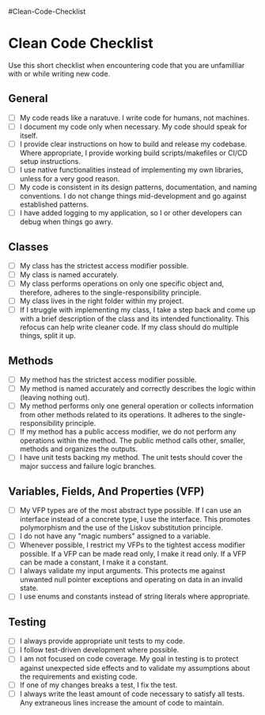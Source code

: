 #Clean-Code-Checklist

# Clean Code Checklist
 Use this short checklist when encountering code that you are unfamilliar with or while writing new code.

## General
- [ ] My code reads like a naratuve. I write code for humans, not machines.
- [ ] I document my code only when necessary. My code should speak for itself.
- [ ] I provide clear instructions on how to build and release my codebase. Where appropriate, I provide working build scripts/makefiles or CI/CD setup instructions.
- [ ] I use native functionalities instead of implementing my own libraries, unless for a very good reason.
- [ ] My code is consistent in its design patterns, documentation, and naming conventions. I do not change things mid-development and go against established patterns.
- [ ] I have added logging to my application, so I or other developers can debug when things go awry.

## Classes
- [ ] My class has the strictest access modifier possible.
- [ ] My class is named accurately.
- [ ] My class performs operations on only one specific object and, therefore, adheres to the single-responsibility principle.
- [ ] My class lives in the right folder within my project.
- [ ] If I struggle with implementing my class, I take a step back and come up with a brief description of the class and its intended functionality. This refocus can help write cleaner code. If my class should do multiple things, split it up.

## Methods
- [ ] My method has the strictest access modifier possible.
- [ ] My method is named accurately and correctly describes the logic within (leaving nothing out).
- [ ] My method performs only one general operation or collects information from other methods related to its operations. It adheres to the single-responsibility principle.
- [ ] If my method has a public access modifier, we do not perform any operations within the method. The public method calls other, smaller, methods and organizes the outputs.
- [ ] I have unit tests backing my method. The unit tests should cover the major success and failure logic branches.

## Variables, Fields, And Properties (VFP)
- [ ] My VFP types are of the most abstract type possible. If I can use an interface instead of a concrete type, I use the interface. This promotes polymorphism and the use of the Liskov substitution principle.
- [ ] I do not have any "magic numbers" assigned to a variable.
- [ ] Whenever possible, I restrict my VFPs to the tightest access modifier possible. If a VFP can be made read only, I make it read only. If a VFP can be made a constant, I make it a constant.
- [ ] I always validate my input arguments. This protects me against unwanted null pointer exceptions and operating on data in an invalid state.
- [ ] I use enums and constants instead of string literals where appropriate.

## Testing
- [ ] I always provide appropriate unit tests to my code.
- [ ] I follow test-driven development where possible.
- [ ] I am not focused on code coverage. My goal in testing is to protect against unexpected side effects and to validate my assumptions about the requirements and existing code.
- [ ] If one of my changes breaks a test, I fix the test.
- [ ] I always write the least amount of code necessary to satisfy all tests. Any extraneous lines increase the amount of code to maintain.
